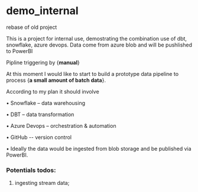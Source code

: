 # demo_internal
rebase of old project

This is a project for internal use, demostrating the combination use of dbt, snowflake, azure devops.
Data come from azure blob and will be pushlished to PowerBI

Pipline triggering by {**manual**}

At this moment I would like to start to build a prototype data pipeline to process {**a small amount of batch data**}. 

According to my plan it should involve 

•	Snowflake – data warehousing

•	DBT – data transformation

•	Azure Devops – orchestration & automation

•	GitHub -- version control 

•	Ideally the data would be ingested from blob storage and be published via PowerBI.

### Potentials todos:

1. ingesting stream data;
